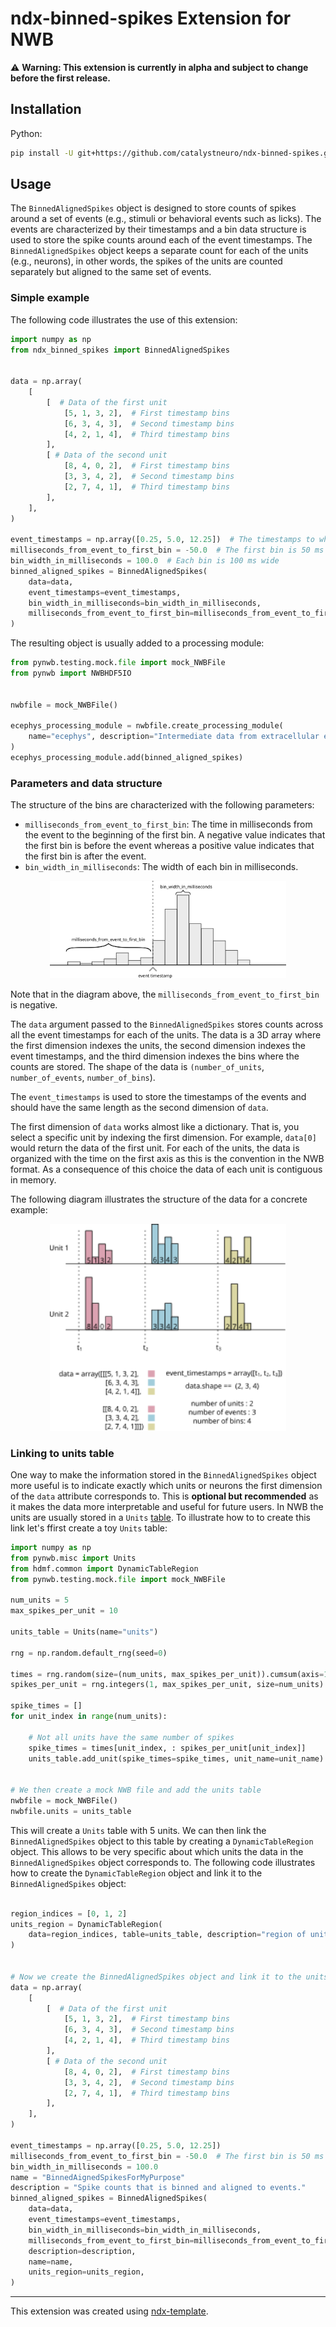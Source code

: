 # ndx-binned-spikes Extension for NWB

⚠️ **Warning: This extension is currently in alpha and subject to change before the first release.**


## Installation
Python:
```bash
pip install -U git+https://github.com/catalystneuro/ndx-binned-spikes.git
```

## Usage

The `BinnedAlignedSpikes` object is designed to store counts of spikes around a set of events (e.g., stimuli or behavioral events such as licks). The events are characterized by their timestamps and a bin data structure is used to store the spike counts around each of the event timestamps. The `BinnedAlignedSpikes` object keeps a separate count for each of the units (e.g., neurons), in other words, the spikes of the units are counted separately but aligned to the same set of events.

### Simple example
The following code illustrates the use of this extension:

```python
import numpy as np
from ndx_binned_spikes import BinnedAlignedSpikes


data = np.array(
    [
        [  # Data of the first unit
            [5, 1, 3, 2],  # First timestamp bins
            [6, 3, 4, 3],  # Second timestamp bins
            [4, 2, 1, 4],  # Third timestamp bins
        ],
        [ # Data of the second unit
            [8, 4, 0, 2],  # First timestamp bins
            [3, 3, 4, 2],  # Second timestamp bins
            [2, 7, 4, 1],  # Third timestamp bins
        ],
    ],
)

event_timestamps = np.array([0.25, 5.0, 12.25])  # The timestamps to which we align the counts
milliseconds_from_event_to_first_bin = -50.0  # The first bin is 50 ms before the event
bin_width_in_milliseconds = 100.0  # Each bin is 100 ms wide
binned_aligned_spikes = BinnedAlignedSpikes(
    data=data,
    event_timestamps=event_timestamps,
    bin_width_in_milliseconds=bin_width_in_milliseconds,
    milliseconds_from_event_to_first_bin=milliseconds_from_event_to_first_bin
)

```

The resulting object is usually added to a processing module:

```python
from pynwb.testing.mock.file import mock_NWBFile
from pynwb import NWBHDF5IO


nwbfile = mock_NWBFile()

ecephys_processing_module = nwbfile.create_processing_module(
    name="ecephys", description="Intermediate data from extracellular electrophysiology recordings, e.g., LFP."
)
ecephys_processing_module.add(binned_aligned_spikes)
```

### Parameters and data structure
The structure of the bins are characterized with the following parameters:
 
* `milliseconds_from_event_to_first_bin`: The time in milliseconds from the event to the beginning of the first bin. A negative value indicates that the first bin is before the event whereas a positive value indicates that the first bin is after the event. 
* `bin_width_in_milliseconds`: The width of each bin in milliseconds.


<div style="text-align: center;">
    <img src="./assets/parameters.svg" alt="Parameter meaning" style="width: 75%; height: auto;">
</div>

Note that in the diagram above, the `milliseconds_from_event_to_first_bin` is negative.



The `data` argument passed to the `BinnedAlignedSpikes` stores counts across all the event timestamps for each of the units. The data is a 3D array where the first dimension indexes the units, the second dimension indexes the event timestamps, and the third dimension indexes the bins where the counts are stored. The shape of the data is  `(number_of_units`, `number_of_events`, `number_of_bins`). 


The `event_timestamps` is used to store the timestamps of the events and should have the same length as the second dimension of `data`.

The first dimension of `data` works almost like a dictionary. That is, you select a specific unit by indexing the first dimension. For example, `data[0]` would return the data of the first unit. For each of the units, the data is organized with the time on the first axis as this is the convention in the NWB format. As a consequence of this choice the data of each unit is contiguous in memory.

The following diagram illustrates the structure of the data for a concrete example:
<div style="text-align: center;">
<img src="./assets/data.svg" alt="Data meaning" style="width: 75%; height: auto;">
</div>


### Linking to units table
One way to make the information stored in the `BinnedAlignedSpikes` object more useful is to indicate exactly which units or neurons the first dimension of the `data` attribute corresponds to. This is **optional but recommended** as it makes the data more interpretable and useful for future users. In NWB the units are usually stored in a `Units` [table](https://pynwb.readthedocs.io/en/stable/pynwb.misc.html#pynwb.misc.Units). To illustrate how to to create this link let's ffirst create a toy `Units` table:

```python
import numpy as np
from pynwb.misc import Units 
from hdmf.common import DynamicTableRegion
from pynwb.testing.mock.file import mock_NWBFile

num_units = 5
max_spikes_per_unit = 10

units_table = Units(name="units")

rng = np.random.default_rng(seed=0)

times = rng.random(size=(num_units, max_spikes_per_unit)).cumsum(axis=1)
spikes_per_unit = rng.integers(1, max_spikes_per_unit, size=num_units)

spike_times = []
for unit_index in range(num_units):

    # Not all units have the same number of spikes
    spike_times = times[unit_index, : spikes_per_unit[unit_index]]
    units_table.add_unit(spike_times=spike_times, unit_name=unit_name)


# We then create a mock NWB file and add the units table
nwbfile = mock_NWBFile()
nwbfile.units = units_table
```

This will create a `Units` table with 5 units. We can then link the `BinnedAlignedSpikes` object to this table by creating a `DynamicTableRegion` object. This allows to be very specific about which units the data in the `BinnedAlignedSpikes` object corresponds to. The following code illustrates how to create the `DynamicTableRegion` object and link it to the `BinnedAlignedSpikes` object:
```python

region_indices = [0, 1, 2]
units_region = DynamicTableRegion(
    data=region_indices, table=units_table, description="region of units table", name="units_region"
)


# Now we create the BinnedAlignedSpikes object and link it to the units table
data = np.array(
    [
        [  # Data of the first unit
            [5, 1, 3, 2],  # First timestamp bins
            [6, 3, 4, 3],  # Second timestamp bins
            [4, 2, 1, 4],  # Third timestamp bins
        ],
        [ # Data of the second unit
            [8, 4, 0, 2],  # First timestamp bins
            [3, 3, 4, 2],  # Second timestamp bins
            [2, 7, 4, 1],  # Third timestamp bins
        ],
    ],
)

event_timestamps = np.array([0.25, 5.0, 12.25])
milliseconds_from_event_to_first_bin = -50.0  # The first bin is 50 ms before the event
bin_width_in_milliseconds = 100.0
name = "BinnedAignedSpikesForMyPurpose"
description = "Spike counts that is binned and aligned to events."
binned_aligned_spikes = BinnedAlignedSpikes(
    data=data,
    event_timestamps=event_timestamps,
    bin_width_in_milliseconds=bin_width_in_milliseconds,
    milliseconds_from_event_to_first_bin=milliseconds_from_event_to_first_bin,
    description=description,
    name=name,
    units_region=units_region,
)


```


---
This extension was created using [ndx-template](https://github.com/nwb-extensions/ndx-template).
